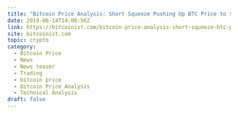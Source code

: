```yaml
---
title: "Bitcoin Price Analysis: Short Squeeze Pushing Up BTC Price to $8.5K"
date: 2019-06-14T14:00:56Z
link: https://bitcoinist.com/bitcoin-price-analysis-short-squeeze-btc-price-8-5k/?utm_medium=RSS&utm_source=hune
site: bitcoinist.com
topic: crypto
category:
  - Bitcoin Price
  - News
  - News teaser
  - Trading
  - bitcoin price
  - Bitcoin Price Analysis
  - Technical Analysis
draft: false
---
```

